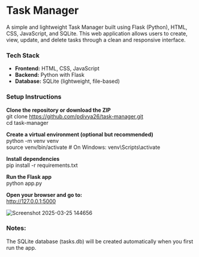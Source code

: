 # Task Manager

A simple and lightweight Task Manager built using Flask (Python), HTML, CSS, JavaScript, and SQLite. This web application allows users to create, view, update, and delete tasks through a clean and responsive interface.

### **Tech Stack**
- **Frontend:** HTML, CSS, JavaScript
- **Backend:** Python with Flask
- **Database:** SQLite (lightweight, file-based)

### **Setup Instructions**  
 
**Clone the repository or download the ZIP**  
git clone https://github.com/pdivya26/task-manager.git  
cd task-manager  

**Create a virtual environment (optional but recommended)**  
python -m venv venv  
source venv/bin/activate  # On Windows: venv\Scripts\activate  

**Install dependencies**  
pip install -r requirements.txt

**Run the Flask app**  
python app.py

**Open your browser and go to:**  
http://127.0.0.1:5000
<br>

![Screenshot 2025-03-25 144656](https://github.com/user-attachments/assets/6dabe5c8-ebc4-4f76-8c5d-a1ed22129386)

### **Notes:**  
The SQLite database (tasks.db) will be created automatically when you first run the app.
